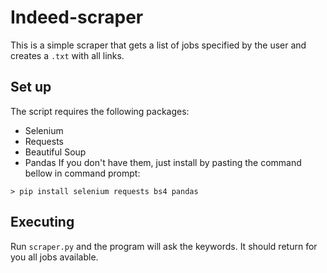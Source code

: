 # Indeed-scraper
This is a simple scraper that gets a list of jobs specified by the user and creates a `.txt` with all links.
## Set up
The script requires the following packages:
* Selenium
* Requests
* Beautiful Soup
* Pandas
If you don't have them, just install by pasting the command bellow in command prompt:
```
> pip install selenium requests bs4 pandas
```
## Executing
Run `scraper.py` and the program will ask the keywords. It should return for you all jobs available.
